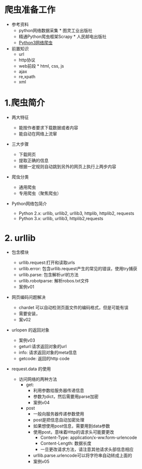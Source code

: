 # 爬虫准备工作
- 参考资料
    - python网络数据采集 * 图灵工业出版社
    - 精通Python爬虫框架Scrapy * 人民邮电出版社
    - [Python3网络爬虫](https://blog.csdn.net/c406495762/article/details/58716886)
- 前置知识
    - url
    - http协议
    - web前段 * html, css, js
    - ajax
    - re,xpath
    - xml
    
# 1.爬虫简介
- 两大特征
    - 能按作者要求下载数据或者内容
    - 能自动在网络上流窜
- 三大步骤
    - 下载网页
    - 提取正确的信息
    - 根据一定规则自动跳到另外的网页上执行上两步内容
  
- 爬虫分类
    - 通用爬虫
    - 专用爬虫（聚焦爬虫）
 
- Python网络包简介
    - Python 2.x: urllib, urllib2, urllib3, httplib, httplib2, requests
    - Python 3.x: urllib, urllib3, httplib2,requests
    
# 2. urllib
- 包含模块
    - urllib.request:打开和读取urls
    - urllib.error: 包含urllib.request产生的常见的错误，使用try捕获
    - urllib.parse: 包含解析url的方法
    - urllib.robotparse: 解析robos.txt文件
    - 案例v01
 
- 网页编码问题解决
    - chardet 可以自动检测页面文件的编码格式，但是可能有误
    - 需要安装，
    - 案v02
- urlopen 的返回对象
    - 案例v03
    - geturl:请求返回对象的url
    - info: 请求返回对象的meta信息
    - getcode: 返回的http code 
- request.data 的使用
    - 访问网络的两种方法
        - get:
            - 利用参数给服务器传递信息
            - 参数为dict，然后需要用parse加密
            - 案例v04
        - post
            - 一般向服务器传递参数使用
            - post是把信息自动加密处理
            - 如果想使用post信息，需要用到data参数
            - 使用post，意味着Http的请求头可能要更改
                - Content-Type: application/x-ww.form-urlencode
                - Content-Length: 数据长度
                - 一旦更改请求方法，请注意其他请求头部信息相应
            - urllib.parse.urlencode可以将字符串自动转成上面的
            - 案例v05